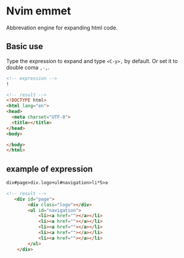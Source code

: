 # Nvim emmet

Abbrevation engine for expanding html code.

## Basic use

Type the expression to expand and type `<C-y>,` by default.
Or set it to double coma `,-,`.

```html
<!-- expression -->
!

<!-- result -->
<!DOCTYPE html>
<html lang="en">
<head>
  <meta charset="UTF-8">
  <title></title>
</head>
<body>

</body>
</html>
```
## example of expression

```html
div#page>div.logo+ul#navigation>li*5>a

<!-- result -->
   <div id="page">
        <div class="logo"></div>
        <ul id="navigation">
            <li><a href=""></a></li>
            <li><a href=""></a></li>
            <li><a href=""></a></li>
            <li><a href=""></a></li>
            <li><a href=""></a></li>
        </ul>
    </div>
```
